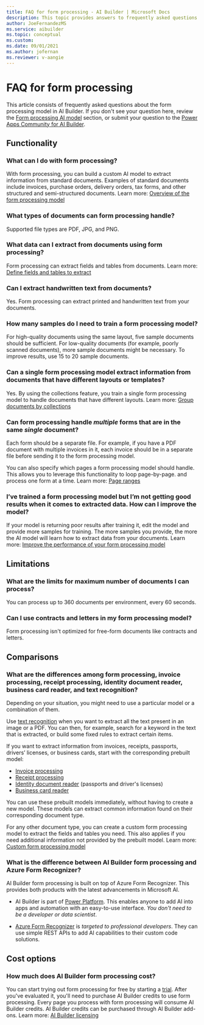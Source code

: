 ```yaml
---
title: FAQ for form processing - AI Builder | Microsoft Docs
description: This topic provides answers to frequently asked questions about the form processing model in AI Builder.
author: JoeFernandezMS
ms.service: aibuilder
ms.topic: conceptual
ms.custom: 
ms.date: 09/01/2021
ms.author: jofernan
ms.reviewer: v-aangie
---
```


# FAQ for form processing

This article consists of frequently asked questions about the form processing model in AI Builder. If you don't see your question here, review the [Form processing AI model](form-processing-model-overview.md) section, or submit your question to the [Power Apps Community for AI Builder](https://powerusers.microsoft.com/t5/AI-Builder/bd-p/AIBuilder1).

## Functionality

### What can I do with form processing?

With form processing, you can build a custom AI model to extract information from standard documents. Examples of standard documents include invoices, purchase orders, delivery orders, tax forms, and other structured and semi-structured documents. Learn more: [Overview of the form processing model](form-processing-model-overview.md)

### What types of documents can form processing handle?

Supported file types are PDF, JPG, and PNG.

### What data can I extract from documents using form processing?

Form processing can extract fields and tables from documents. Learn more: [Define fields and tables to extract](create-form-processing-model.md)

### Can I extract handwritten text from documents?

Yes. Form processing can extract printed and handwritten text from your documents.

<!-- Can I extract tables that span across multiple pages?
Coming soon -->

### How many samples do I need to train a form processing model?

For high-quality documents using the same layout, five sample documents should be sufficient. For low-quality documents (for example, poorly scanned documents), more sample documents might be necessary. To improve results, use 15 to 20 sample documents.

### Can a single form processing model extract information from documents that have different layouts or templates?

Yes. By using the collections feature, you train a single form processing model to handle documents that have different layouts. Learn more: [Group documents by collections](create-form-processing-model.md)

### Can form processing handle *multiple* forms that are in the same *single* document?

Each form should be a separate file. For example, if you have a PDF document with multiple invoices in it, each invoice should be in a separate file before sending it to the form processing model.

You can also specify which pages a form processing model should handle. This allows you to leverage this functionality to loop page-by-page. and process one form at a time. Learn more: [Page ranges](form-processing-model-in-flow.md)

### I’ve trained a form processing model but I’m not getting good results when it comes to extracted data. How can I improve the model?

If your model is returning poor results after training it, edit the model and provide more samples for training. The more samples you provide, the more the AI model will learn how to extract data from your documents. Learn more: [Improve the performance of your form processing model](improve-form-processing-performance.md)


## Limitations

### What are the limits for maximum number of documents I can process?

You can process up to 360 documents per environment, every 60 seconds.

### Can I use contracts and letters in my form processing model?

Form processing isn't optimized for free-form documents like contracts and letters.

## Comparisons

### What are the differences among form processing, invoice processing, receipt processing, identity document reader, business card reader, and text recognition?

Depending on your situation, you might need to use a particular model or a combination of them.

Use [text recognition](prebuilt-text-recognition.md) when you want to extract all the text present in an image or a PDF. You can then, for example, search for a keyword in the text that is extracted, or build some fixed rules to extract certain items.
 
If you want to extract information from invoices, receipts, passports, drivers’ licenses, or business cards, start with the corresponding prebuilt model:

- [Invoice processing](prebuilt-invoice-processing.md)
- [Receipt processing](prebuilt-receipt-processing.md)
- [Identity document reader](prebuilt-id-reader.md) (passports and driver's licenses)
- [Business card reader](prebuilt-business-card.md)

You can use these prebuilt models immediately, without having to create a new model. These models can extract common information found on their corresponding document type.

For any other document type, you can create a custom form processing model to extract the fields and tables you need. This also applies if you need additional information not provided by the prebuilt model. Learn more: [Custom form processing model](form-processing-model-overview.md)

### What is the difference between AI Builder form processing and Azure Form Recognizer?

AI Builder form processing is built on top of Azure Form Recognizer. This provides both products with the latest advancements in Microsoft AI.

- AI Builder is part of [Power Platform](/power-platform/). This enables anyone to add AI into apps and automation with an easy-to-use interface. *You don't need to be a developer or data scientist*.

- [Azure Form Recognizer](/azure/applied-ai-services/form-recognizer/overview) is *targeted to professional developers*. They can use simple REST APIs to add AI capabilities to their custom code solutions.  

## Cost options

### How much does AI Builder form processing cost?

You can start trying out form processing for free by starting a [trial](administer-licensing.md). After you've evaluated it, you'll need to purchase AI Builder credits to use form processing. Every page you process with form processing will consume AI Builder credits. AI Builder credits can be purchased through AI Builder add-ons. Learn more: [AI Builder licensing](administer-licensing.md)
